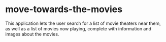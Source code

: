 # move-towards-the-movies

This application lets the user search for a list of movie theaters near them, as well as a list of movies now playing, complete with information and images
about the movies.
